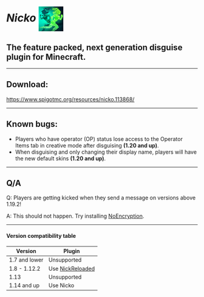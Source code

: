 # *Nicko* <img style="vertical-align:middle" src="./img/LOGO.png" alt="" width="65"/>

## The feature packed, next generation disguise plugin for Minecraft.

---

## Download:

https://www.spigotmc.org/resources/nicko.113868/

---

## Known bugs:

- Players who have operator (OP) status lose access to the Operator Items tab in creative mode
  after disguising **(1.20 and up)**.
- When disguising and only changing their display name, players will have the new default
  skins **(1.20 and up)**.

---

## Q/A

Q: Players are getting kicked when they send a message on versions above 1.19.2!

A:
This should not happen.
Try installing [NoEncryption](https://www.spigotmc.org/resources/noencryption.102902/).

---

#### Version compatibility table

| Version       | Plugin                                                                     |
|---------------|----------------------------------------------------------------------------|
| 1.7 and lower | Unsupported                                                                |
| 1.8 - 1.12.2  | Use [NickReloaded](https://www.spigotmc.org/resources/nickreloaded.46335/) |
| 1.13          | Unsupported                                                                |
| 1.14 and up   | Use Nicko                                                                  |
